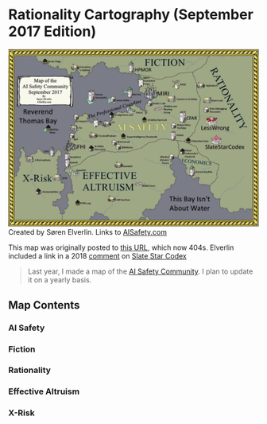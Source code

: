 # Rationality Cartography (September 2017 Edition)
![Map of AI Existential Safety by Søren Elverlin (Sept 2017)](map-sept-2017.jpg)
Created by Søren Elverlin. Links to [AISafety.com](https://www.aisafety.com)

This map was originally posted to [this URL](https://www.aisafety.com/2017/09/26/map-ai-safety-community), which now 404s. Elverlin included a link in a 2018 [comment](https://slatestarcodex.com/2018/07/19/sentimental-cartography/#comment-650311) on [Slate Star Codex](Scott%20Alexander.md)
> Last year, I made a map of the [AI Safety Community](https://aisafety.com/2017/09/26/map-ai-safety-community/). I plan to update it on a yearly basis.


## Map Contents

### AI Safety

### Fiction

### Rationality

### Effective Altruism

### X-Risk